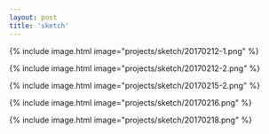 ```yaml
---
layout: post
title: 'sketch'
---
```


{% include image.html image="projects/sketch/20170212-1.png" %}

{% include image.html image="projects/sketch/20170212-2.png" %}

{% include image.html image="projects/sketch/20170215-2.png" %}

{% include image.html image="projects/sketch/20170216.png" %}

{% include image.html image="projects/sketch/20170218.png" %}
